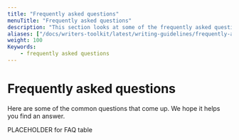```yaml
---
title: "Frequently asked questions"
menuTitle: "Frequently asked questions"
description: "This section looks at some of the frequently asked questions about writing documentation."
aliases: ["/docs/writers-toolkit/latest/writing-guidelines/frequently-asked-questions/"]
weight: 100
Keywords:
    - frequently asked questions
---
```


# Frequently asked questions
Here are some of the common questions that come up. We hope it helps you find an answer.


PLACEHOLDER for FAQ table
